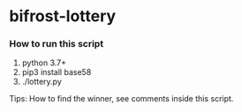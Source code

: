 # bifrost-lottery

### How to run this script

1. python 3.7+
2. pip3 install base58
3. ./lottery.py

Tips: How to find the winner, see comments inside this script.